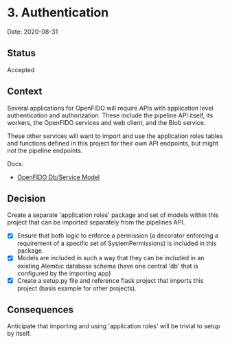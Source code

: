 # 3. Authentication

Date: 2020-08-31

## Status

Accepted

## Context

Several applications for OpenFIDO will require APIs with application level
authentication and authorization. These include the pipeline API itself, its
workers, the OpenFIDO services and web client, and the Blob service.

These other services will want to import and use the application roles tables
and functions defined in this project for their own API endpoints, but might
not the pipeline endpoints.

Docs:
 * [OpenFIDO Db/Service Model](https://app.lucidchart.com/documents/edit/5dcaf4fa-7cad-4ce1-9275-ab86110fc2a6/0_0?shared=true)

## Decision

Create a separate 'application roles' package and set of models within this
project that can be imported separately from the pipelines API.
 - [x] Ensure that both logic to enforce a permission (a decorator enforcing a
   requirement of a specific set of SystemPermissions) is included in this
   package.
 - [x] Models are included in such a way that they can be included in an existing
   Alembic database schema (have one central 'db' that is configured by the
   importing app)
 - [x] Create a setup.py file and reference flask project that imports this project
   (basis example for other projects).

## Consequences

Anticipate that importing and using 'application roles' will be trivial to setup
by itself.
